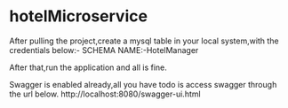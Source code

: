 # hotelMicroservice
After pulling the project,create a mysql table in your local system,with the credentials below:-
SCHEMA NAME:-HotelManager

After that,run the application and all is fine.

Swagger is enabled already,all you have todo is access swagger through the url below.
http://localhost:8080/swagger-ui.html
